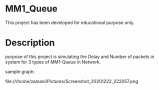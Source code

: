 # MM1_Queue
This project has been developed for educational purpose only. 
# Description
purpose of this project is simulating the Delay and Number of packets in system for 3 types of MM1-Queue in Network.

sample graph:

file:///home/zamani/Pictures/Screenshot_20201222_222057.png
